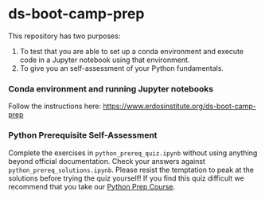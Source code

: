 # ds-boot-camp-prep

This repository has two purposes:

1.  To test that you are able to set up a conda environment and execute code in a Jupyter notebook using that environment.
2.  To give you an self-assessment of your Python fundamentals.  

### Conda environment and running Jupyter notebooks

Follow the instructions here:  https://www.erdosinstitute.org/ds-boot-camp-prep

### Python Prerequisite Self-Assessment

Complete the exercises in `python_prereq_quiz.ipynb` without using anything beyond official documentation.  Check your answers against `python_prereq_solutions.ipynb`.  Please resist the temptation to peak at the solutions before trying the quiz yourself!  If you find this quiz difficult we recommend that you take our [Python Prep Course](https://www.erdosinstitute.org/programs/asynchronous/python-prep).
